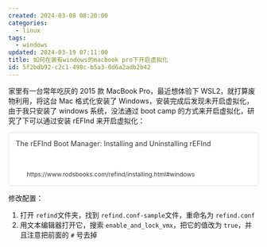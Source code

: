 ```yaml
---
created: 2024-03-08 08:20:00
categories:
  - linux
tags:
  - windows
updated: 2024-03-19 07:11:00
title: 如何在装有windows的macbook pro下开启虚拟化
id: 5f2bdb92-c2c1-498c-b5a3-0d6a2adb2b42
---
```


家里有一台常年吃灰的 2015 款 MacBook Pro，最近想体验下 WSL2，就打算废物利用，将这台 Mac 格式化安装了 Windows，安装完成后发现未开启虚拟化，由于我只安装了 windows 系统，没法通过 boot camp 的方式来开启虚拟化，研究了下可以通过安装 rEFInd 来开启虚拟化：

<div style="width: 100%; margin-top: 4px; margin-bottom: 4px;"><div style="display: flex; background:white;border-radius:5px"><a href="https://www.rodsbooks.com/refind/installing.html#windows"target="_blank"rel="noopener noreferrer"style="display: flex; color: inherit; text-decoration: none; user-select: none; transition: background 20ms ease-in 0s; cursor: pointer; flex-grow: 1; min-width: 0px; flex-wrap: wrap-reverse; align-items: stretch; text-align: left; overflow: hidden; border: 1px solid rgba(55, 53, 47, 0.16); border-radius: 5px; position: relative; fill: inherit;"><div style="flex: 4 1 180px; padding: 12px 14px 14px; overflow: hidden; text-align: left;"><div style="font-size: 14px; line-height: 20px; color: rgb(55, 53, 47); white-space: nowrap; overflow: hidden; text-overflow: ellipsis; min-height: 24px; margin-bottom: 2px;">The rEFInd Boot Manager: Installing and Uninstalling rEFInd</div><div style="font-size: 12px; line-height: 16px; color: rgba(55, 53, 47, 0.65); height: 32px; overflow: hidden;"></div><div style="display: flex; margin-top: 6px; height: 16px;"><img src=""style="width: 16px; height: 16px; min-width: 16px; margin-right: 6px;"><div style="font-size: 12px; line-height: 16px; color: rgb(55, 53, 47); white-space: nowrap; overflow: hidden; text-overflow: ellipsis;">https://www.rodsbooks.com/refind/installing.html#windows</div></div></div></a></div></div>

修改配置：

1. 打开 `refind`文件夹，找到 `refind.conf-sample`文件，重命名为 `refind.conf`
2. 用文本编辑器打开它，搜索 `enable_and_lock_vmx`，把它的值改为 `true`，并且注意把前面的 `#` 号去掉
